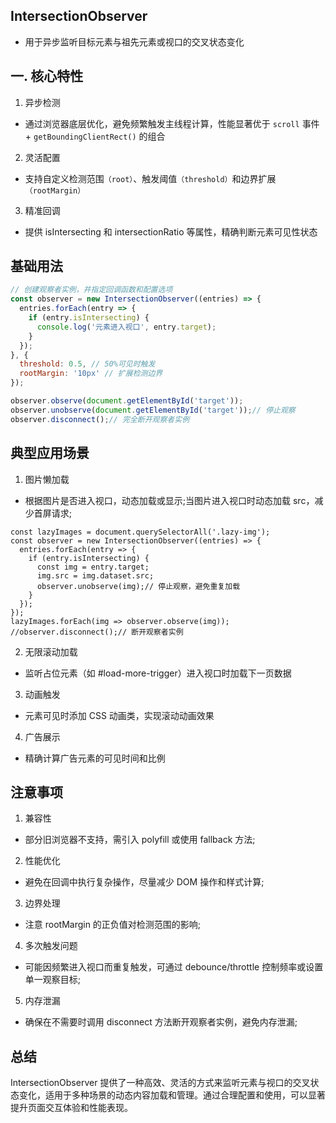 ## IntersectionObserver
* 用于异步监听目标元素与祖先元素或视口的交叉状态变化
## 一. 核心特性
1. ‌异步检测
* 通过浏览器底层优化，避免频繁触发主线程计算，性能显著优于 `scroll` 事件 + `getBoundingClientRect()` 的组合
2. 灵活配置
* 支持自定义检测范围`（root）`、触发阈值`（threshold）`和边界扩展`（rootMargin）`
3. 精准回调
* 提供 isIntersecting 和 intersectionRatio 等属性，精确判断元素可见性状态
## 基础用法
```javascript
// 创建观察者实例，并指定回调函数和配置选项
const observer = new IntersectionObserver((entries) => {
  entries.forEach(entry => {
    if (entry.isIntersecting) {
      console.log('元素进入视口', entry.target);
    }
  });
}, {
  threshold: 0.5, // 50%可见时触发
  rootMargin: '10px' // 扩展检测边界
});

observer.observe(document.getElementById('target'));
observer.unobserve(document.getElementById('target'));// 停止观察
observer.disconnect();// 完全断开观察者实例
```
## 典型应用场景
1. 图片懒加载
* 根据图片是否进入视口，动态加载或显示;当图片进入视口时动态加载 src，减少首屏请求;
```
const lazyImages = document.querySelectorAll('.lazy-img');
const observer = new IntersectionObserver((entries) => {
  entries.forEach(entry => {
    if (entry.isIntersecting) {
      const img = entry.target;
      img.src = img.dataset.src;
      observer.unobserve(img);// 停止观察，避免重复加载
    }
  });
});
lazyImages.forEach(img => observer.observe(img));
//observer.disconnect();// 断开观察者实例
```
2. 无限滚动加载
* 监听占位元素（如 #load-more-trigger）进入视口时加载下一页数据
3. 动画触发
* 元素可见时添加 CSS 动画类，实现滚动动画效果
4. 广告展示
* 精确计算广告元素的可见时间和比例
## 注意事项
1. 兼容性
* 部分旧浏览器不支持，需引入 polyfill 或使用 fallback 方法;
2. 性能优化
* 避免在回调中执行复杂操作，尽量减少 DOM 操作和样式计算;
3. 边界处理
* 注意 rootMargin 的正负值对检测范围的影响;
4. 多次触发问题
* 可能因频繁进入视口而重复触发，可通过 debounce/throttle 控制频率或设置单一观察目标;
5. ‌内存泄漏
* 确保在不需要时调用 disconnect 方法断开观察者实例，避免内存泄漏;
## 总结
IntersectionObserver 提供了一种高效、灵活的方式来监听元素与视口的交叉状态变化，适用于多种场景的动态内容加载和管理。通过合理配置和使用，可以显著提升页面交互体验和性能表现。